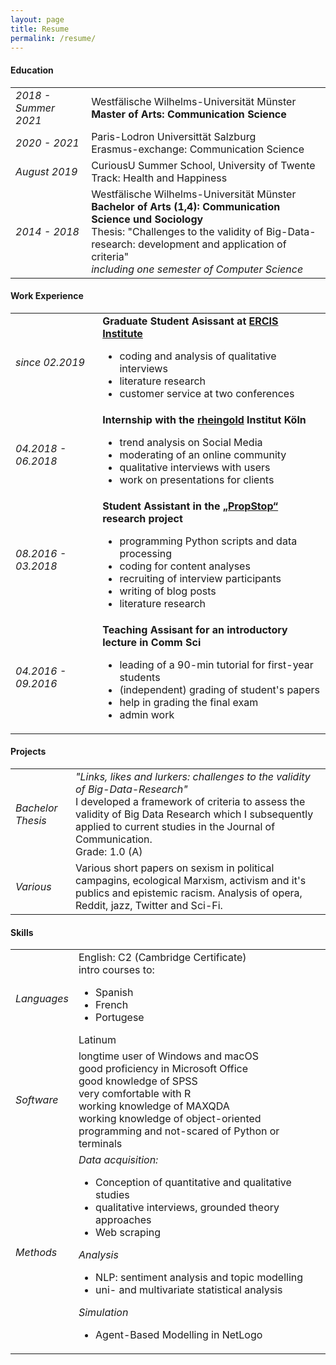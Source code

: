 ```yaml
---
layout: page
title: Resume
permalink: /resume/
---
```


<h4>Education</h4>

<table id="resume">
    <tr>
        <td class="year"><i>2018 - Summer 2021</i></td>  
        <td>Westfälische Wilhelms-Universität Münster<br>
        <b>Master of Arts: Communication Science</b></td>
    </tr>
    <tr>
        <td class="year"><i>2020 - 2021</i></td>  
        <td>Paris-Lodron Universittät Salzburg<br>
        Erasmus-exchange: Communication Science</td>
    </tr>
    <tr>
        <td class="year"><i>August 2019</i></td>  
        <td>CuriousU Summer School, University of Twente<br>
        Track: Health and Happiness</td>
    </tr>
    <tr>
        <td class="year"><i>2014 - 2018</i></td>
        <td>
            Westfälische Wilhelms-Universität Münster<br>
            <b>Bachelor of Arts (1,4): Communication Science und Sociology</b><br>
            Thesis: "Challenges to the validity of Big-Data-research: development and application of criteria"<br>
            <i>including one semester of Computer Science</i>
        </td>
    </tr>       
</table>

<h4>Work Experience</h4>

<table id="resume">
    <tr>
        <td class="year"><i>since 02.2019</i></td>   
        <td><b>Graduate Student Asissant at <a href="https://www.ercis.org/">ERCIS Institute</a></b>
            <ul>
                <li>coding and analysis of qualitative interviews</li>
                <li>literature research</li>
                <li>customer service at two conferences</li>
            </ul>
        </td>
    </tr>
    <tr>
        <td class="year"><i>04.2018 - 06.2018</i> </td>
        <td>
            <b>Internship with the <a href="https://www.rheingold-marktforschung.de/">rheingold</a> Institut Köln</b>
            <ul>
            <li>trend analysis on Social Media </li>
            <li>moderating of an online community</li>
            <li>qualitative interviews with users</li>
            <li>work on presentations for clients</li>
            </ul>
        </td>
    </tr>
    <tr>
        <td class="year"><i>08.2016 - 03.2018</i> </td>
        <td>
            <b>Student Assistant in the <a href="http://www.propstop.de/">„PropStop“</a> research project</b>
            <ul>
            <li>programming Python scripts and data processing</li>
            <li>coding for content analyses</li>
            <li>recruiting of interview participants</li>
            <li>writing of blog posts</li>
            <li>literature research</li>
            </ul>
        </td>
    </tr> 
    <tr>
        <td class="year"><i>04.2016 - 09.2016</i> </td>
        <td>
            <b>Teaching Assisant for an introductory lecture in Comm Sci</b>
            <ul>
            <li>leading of a 90-min tutorial for first-year students</li>
            <li>(independent) grading of student's papers</li>
            <li>help in grading the final exam</li>
            <li>admin work</li>
            </ul>
        </td>
    </tr>                    
</table>

<h4>Projects</h4>

<table id="resume">
    <tr>
        <td class="year"><i>Bachelor Thesis</i></td>   
        <td>
        <i>"Links, likes and lurkers: challenges to the validity of Big-Data-Research"</i><br>
        I developed a framework of criteria to assess the validity of Big Data Research which I subsequently applied to current studies in the Journal of Communication.<br>
        Grade: 1.0 (A)
        </td>
    </tr>
    <tr>
        <td class="year"><i>Various</i></td>
        <td>
            Various short papers on sexism in political campagins, ecological Marxism, activism and it's publics and epistemic racism. Analysis of opera, Reddit, jazz, Twitter and Sci-Fi.
        </td>
    </tr>                   
</table>

<h4>Skills</h4>

<table id="resume">
    <tr>
        <td class="year"><i>Languages</i></td>   
        <td>
            English: C2 (Cambridge Certificate)<br>
            intro courses to: 
            <ul>
            <li>Spanish</li>
            <li>French</li>
            <li>Portugese</li></ul>Latinum<br>
        </td>
    </tr>
    <tr>
        <td class="year"><i>Software</i> </td>
        <td>
            longtime user of Windows and macOS<br>
            good proficiency in Microsoft Office<br>
            good knowledge of SPSS<br>
            very comfortable with R<br>
            working knowledge of MAXQDA<br>
            working knowledge of object-oriented programming and not-scared of Python or terminals<br>
        </td>
    </tr> 
    <tr>
        <td class="year"><i>Methods</i> </td>
        <td><i>Data acquisition:</i>
            <ul>
            <li>Conception of quantitative and qualitative studies </li>
            <li>qualitative interviews, grounded theory approaches</li>
            <li>Web scraping</li>
            </ul>
            <i>Analysis</i>
            <ul>
            <li>NLP: sentiment analysis and topic modelling</li>
            <li>uni- and multivariate statistical analysis</li>
            </ul>
            <i>Simulation</i>
            <ul>
            <li>Agent-Based Modelling in NetLogo</li>
            </ul>
        </td>
    </tr>                    
</table>

[jekyll-organization]: https://github.com/jekyll

